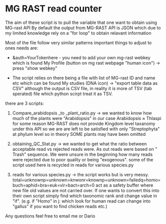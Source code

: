 # MG RAST read counter

The aim of these script is to pull the variable that one want to obtain using MG-rast API
By default the output from MG-RAST API is JSON which due to my limited knowledge rely on a "for loop" to obtain relavant information

Most of the file follow very similar patterns important things to adjust to ones needs are:

- &auth=YourTokenhere - you need to add your own mg-rast webkey which is found My Profile (button on mg rast webpage "human icon") -> press "show webkey"

- The script relies on there being a file with list of MG-rast ID and name etc which can be found My studies (DNA icon) -> "export table data as CSV" although the output is CSV file, in reality it is more of TSV (tab sperated) file which python scirpt treat it as TSV.

there are 3 scripts:

1) Compare_arabidopsis _to _plant_ratio.py -> we wanted to know how much of the plants were "Arabidopsis" in our case Arabidopsis ≈ Thlaspi for some reason MG-RAST does not provide Kingdom level taxanomy under this API so we are are left to be satisfied with only "Streptophyta" at phylum level so in theory SOME plants may have been omitted
  
2) obtaining_QC_Stat.py -> we wanted to get what the ratio between acceptable read vs rejected reads were. As out reads were based on " Trash" sequence. We were unsure in the beginning how many reads were rejected due to poor quality or being "exogenous". some of the script used here is recycled in reads for various species.py

3) reads for various species.py -> the script works but is very messy. total=unknownp=unknown=knwonr=knownp=unknown=failedq=homo=buch=aphid=bra=euk=vir=bact=arch=0  act as a safety buffer where new file old values are not carried over. If one wants to convert this into their own script simply find which taxonomic rank and change value in "if". (e.g. if "Homo" in j: which look for human read can change into "gallus" if you want to find chicken reads etc.)

Any questions feel free to email me or Dario
